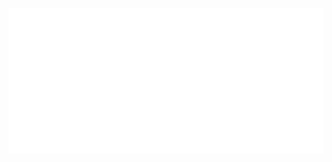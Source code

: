![picture](https://github.com/ishavverma/IshavVerma_Learnings/blob/main/UiPath_Programs/UiPath_Logo.png)
